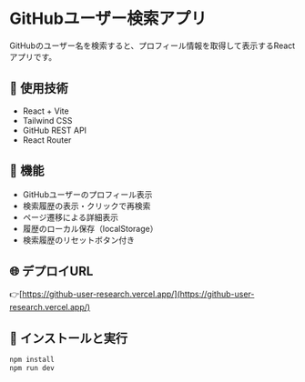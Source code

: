 # GitHubユーザー検索アプリ

GitHubのユーザー名を検索すると、プロフィール情報を取得して表示するReactアプリです。

## 🔧 使用技術

- React + Vite
- Tailwind CSS
- GitHub REST API
- React Router

## 🚀 機能

- GitHubユーザーのプロフィール表示
- 検索履歴の表示・クリックで再検索
- ページ遷移による詳細表示
- 履歴のローカル保存（localStorage）
- 検索履歴のリセットボタン付き

## 🌐 デプロイURL
👉[https://github-user-research.vercel.app/](https://github-user-research.vercel.app/)

## 📁 インストールと実行

```bash
npm install
npm run dev


